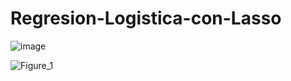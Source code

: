 # Regresion-Logistica-con-Lasso
![image](https://user-images.githubusercontent.com/74606701/150979932-6b130b93-d71c-4af4-af73-36415dda9f1c.png)

![Figure_1](https://user-images.githubusercontent.com/74606701/150979952-981a526a-522b-4085-97ee-d9f837cd3b4d.png)
